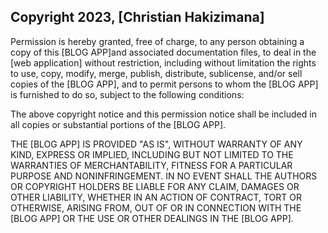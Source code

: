## Copyright 2023, [Christian Hakizimana]

Permission is hereby granted, free of charge, to any person obtaining a copy of this [BLOG APP]and associated documentation files, to deal in the [web application] without restriction, including without limitation the rights to use, copy, modify, merge, publish, distribute, sublicense, and/or sell copies of the [BLOG APP], and to permit persons to whom the [BLOG APP] is furnished to do so, subject to the following conditions:

The above copyright notice and this permission notice shall be included in all copies or substantial portions of the [BLOG APP].

THE [BLOG APP] IS PROVIDED "AS IS", WITHOUT WARRANTY OF ANY KIND, EXPRESS OR IMPLIED, INCLUDING BUT NOT LIMITED TO THE WARRANTIES OF MERCHANTABILITY, FITNESS FOR A PARTICULAR PURPOSE AND NONINFRINGEMENT. IN NO EVENT SHALL THE AUTHORS OR COPYRIGHT HOLDERS BE LIABLE FOR ANY CLAIM, DAMAGES OR OTHER LIABILITY, WHETHER IN AN ACTION OF CONTRACT, TORT OR OTHERWISE, ARISING FROM, OUT OF OR IN CONNECTION WITH THE [BLOG APP] OR THE USE OR OTHER DEALINGS IN THE [BLOG APP].
